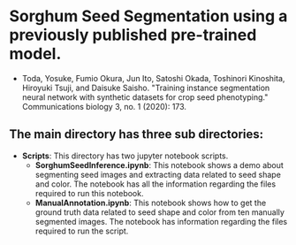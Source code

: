 # Sorghum Seed Segmentation using a previously published **pre-trained model**.

- Toda, Yosuke, Fumio Okura, Jun Ito, Satoshi Okada, Toshinori Kinoshita, Hiroyuki Tsuji, and Daisuke Saisho. "Training instance segmentation neural network with synthetic datasets for crop seed phenotyping." Communications biology 3, no. 1 (2020): 173.

## The main directory has three sub directories:

- **Scripts**: This directory has two jupyter notebook scripts.
    -  **SorghumSeedInference.ipynb**: This notebook shows a demo about segmenting seed images and extracting data related to seed shape and color. The notebook has all the information regarding the files required to run this notebook.
    -  **ManualAnnotation.ipynb**: This notebook shows how to get the ground truth data related to seed shape and color from ten manually segmented images. The notebook has information regarding the files required to run the script.
    
 
